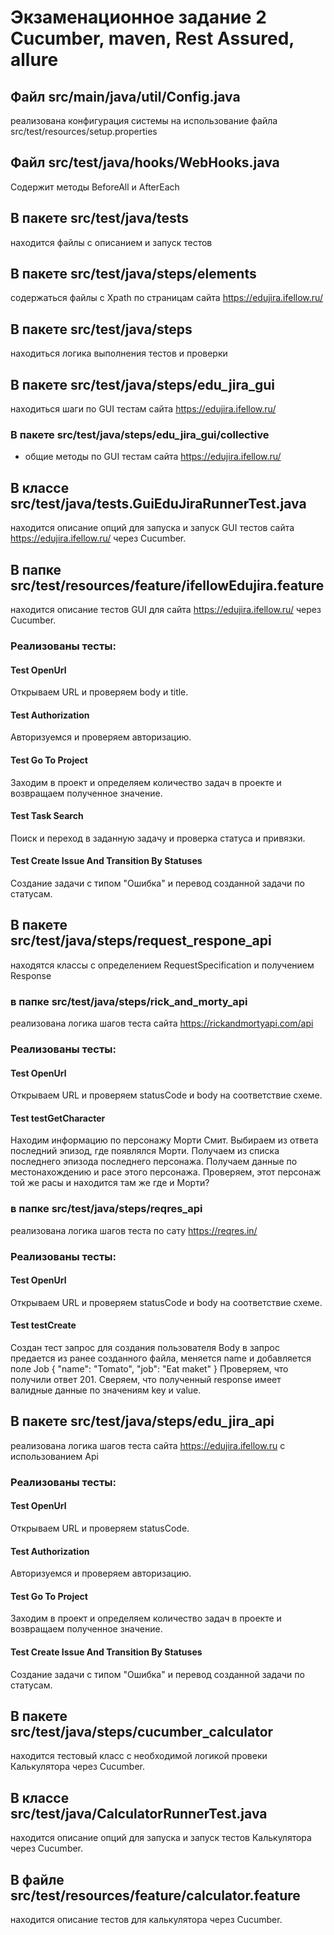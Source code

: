 # Экзаменационное задание 2 Cucumber, maven, Rest Assured, allure


## Файл src/main/java/util/Config.java
реализована конфигурация системы на использование файла src/test/resources/setup.properties

## Файл src/test/java/hooks/WebHooks.java
Содержит методы BeforeAll и AfterEach

## В пакете src/test/java/tests
находится файлы с описанием и запуск тестов

## В пакете src/test/java/steps/elements
содержаться файлы с Xpath по страницам сайта https://edujira.ifellow.ru/

## В пакете src/test/java/steps
находиться логика выполнения тестов и проверки

## В пакете src/test/java/steps/edu_jira_gui
находиться шаги по GUI тестам сайта https://edujira.ifellow.ru/

### В пакете src/test/java/steps/edu_jira_gui/collective
- общие методы по GUI тестам сайта https://edujira.ifellow.ru/

## В классе  src/test/java/tests.GuiEduJiraRunnerTest.java
находится описание опций для запуска и запуск GUI тестов сайта https://edujira.ifellow.ru/ через Cucumber.

## В папке src/test/resources/feature/ifellowEdujira.feature
находится описание тестов GUI для сайта https://edujira.ifellow.ru/ через Cucumber.

### Реализованы тесты:

#### Test OpenUrl
Открываем URL и проверяем body и title.

#### Test Authorization
Авторизуемся и проверяем авторизацию.

#### Test Go To Project
Заходим в проект и определяем количество задач в проекте и возвращаем полученное значение.

#### Test Task Search
Поиск и переход в заданную задачу и проверка статуса и привязки.

#### Test Create Issue And Transition By Statuses
Создание задачи с типом "Ошибка" и перевод созданной задачи по статусам.

## В пакете src/test/java/steps/request_respone_api
находятся классы с определением RequestSpecification и получением Response

### в папке src/test/java/steps/rick_and_morty_api
реализована логика шагов теста сайта https://rickandmortyapi.com/api

### Реализованы тесты:

#### Test OpenUrl
Открываем URL и проверяем statusCode и body на соответствие схеме.

#### Test testGetCharacter
Находим информацию по персонажу Морти Смит.
Выбираем из ответа последний эпизод, где появлялся Морти.
Получаем из списка последнего эпизода последнего персонажа.
Получаем данные по местонахождению и расе этого персонажа.
Проверяем, этот персонаж той же расы и находится там же где и Морти?

### в папке src/test/java/steps/reqres_api
реализована логика шагов теста по сату https://reqres.in/

### Реализованы тесты:

#### Test OpenUrl
Открываем URL и проверяем statusCode и body на соответствие схеме.

#### Test testCreate

Создан тест запрос для создания пользователя
Body в запрос предается из ранее созданного файла, меняется
name и добавляется поле Job
{ "name": "Tomato", "job": "Eat maket" }
Проверяем, что получили ответ 201.
Сверяем, что полученный response имеет валидные данные по значениям key и value.


## В пакете src/test/java/steps/edu_jira_api
реализована логика шагов теста сайта https://edujira.ifellow.ru с использованием Api

### Реализованы тесты:

#### Test OpenUrl
Открываем URL и проверяем statusCode.

#### Test Authorization
Авторизуемся и проверяем авторизацию.

#### Test Go To Project
Заходим в проект и определяем количество задач в проекте и возвращаем полученное значение.

#### Test Create Issue And Transition By Statuses
Создание задачи с типом "Ошибка" и перевод созданной задачи по статусам.


## В пакете src/test/java/steps/cucumber_calculator
находится тестовый класс с необходимой логикой провеки Калькулятора через Cucumber.

## В классе  src/test/java/CalculatorRunnerTest.java
находится описание опций для запуска и запуск тестов Калькулятора через Cucumber.

## В файле src/test/resources/feature/calculator.feature
находится описание тестов для калькулятора через Cucumber.






